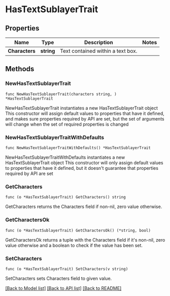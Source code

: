 # HasTextSublayerTrait

## Properties

Name | Type | Description | Notes
------------ | ------------- | ------------- | -------------
**Characters** | **string** | Text contained within a text box. | 

## Methods

### NewHasTextSublayerTrait

`func NewHasTextSublayerTrait(characters string, ) *HasTextSublayerTrait`

NewHasTextSublayerTrait instantiates a new HasTextSublayerTrait object
This constructor will assign default values to properties that have it defined,
and makes sure properties required by API are set, but the set of arguments
will change when the set of required properties is changed

### NewHasTextSublayerTraitWithDefaults

`func NewHasTextSublayerTraitWithDefaults() *HasTextSublayerTrait`

NewHasTextSublayerTraitWithDefaults instantiates a new HasTextSublayerTrait object
This constructor will only assign default values to properties that have it defined,
but it doesn't guarantee that properties required by API are set

### GetCharacters

`func (o *HasTextSublayerTrait) GetCharacters() string`

GetCharacters returns the Characters field if non-nil, zero value otherwise.

### GetCharactersOk

`func (o *HasTextSublayerTrait) GetCharactersOk() (*string, bool)`

GetCharactersOk returns a tuple with the Characters field if it's non-nil, zero value otherwise
and a boolean to check if the value has been set.

### SetCharacters

`func (o *HasTextSublayerTrait) SetCharacters(v string)`

SetCharacters sets Characters field to given value.



[[Back to Model list]](../README.md#documentation-for-models) [[Back to API list]](../README.md#documentation-for-api-endpoints) [[Back to README]](../README.md)


